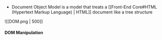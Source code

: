 - Document Object Model is a model that treats a [[Front-End Core#HTML (Hypertext Markup Language) | HTML]] document like a tree structure

![[DOM.png | 500]]

#### DOM Manipulation

